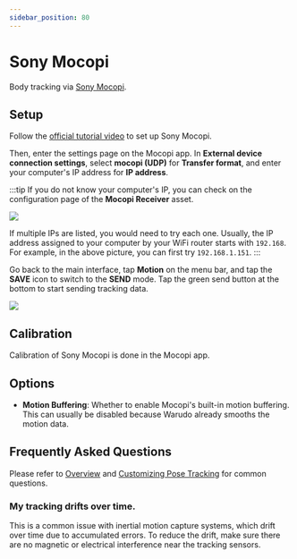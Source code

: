 ```yaml
---
sidebar_position: 80
---
```


# Sony Mocopi

Body tracking via [Sony Mocopi](https://electronics.sony.com/more/mocopi/all-mocopi/p/qmss1-uscx).

## Setup

Follow the [official tutorial video](https://www.sony.com/electronics/support/articles/00298063) to set up Sony Mocopi.

Then, enter the settings page on the Mocopi app. In **External device connection settings**, select **mocopi (UDP)** for **Transfer format**, and enter your computer's IP address for **IP address**.

:::tip
If you do not know your computer's IP, you can check on the configuration page of the **Mocopi Receiver** asset.

![](/doc-img/en-ifacialmocap-1.png)

If multiple IPs are listed, you would need to try each one. Usually, the IP address assigned to your computer by your WiFi router starts with `192.168`. For example, in the above picture, you can first try `192.168.1.151`.
:::

Go back to the main interface, tap **Motion** on the menu bar, and tap the **SAVE** icon to switch to the **SEND** mode. Tap the green send button at the bottom to start sending tracking data.

![](/doc-img/en-mocopi-1.png)

## Calibration

Calibration of Sony Mocopi is done in the Mocopi app.

## Options

* **Motion Buffering**: Whether to enable Mocopi's built-in motion buffering. This can usually be disabled because Warudo already smooths the motion data.

## Frequently Asked Questions

Please refer to [Overview](overview#FAQ) and [Customizing Pose Tracking](body-tracking#FAQ) for common questions.

### My tracking drifts over time.

This is a common issue with inertial motion capture systems, which drift over time due to accumulated errors. To reduce the drift, make sure there are no magnetic or electrical interference near the tracking sensors.

